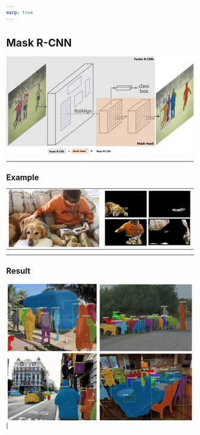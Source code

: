 ```yaml
---
marp: true
---
```


# Mask R-CNN
![alt text](/assets/images/mask_r_cnn/mask_rcnn_2.png "Mask R-CNN")

---
## Example
| | |
|:---------:|:------------:|
| ![alt text](/assets/images/mask_r_cnn/image_test_full.jpg "Mask R-CNN") | ![alt text](/assets/images/mask_r_cnn/image_test_part.png "Mask R-CNN")|

---

## Result
![alt text](/assets/images/mask_r_cnn/mask-rcnn-examples.png "Mask R-CNN")|